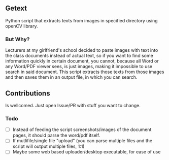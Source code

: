 ## Getext
Python script that extracts texts from images in specified directory using openCV library. 

### But Why?
Lecturers at my girlfriend's school decided to paste images with text into the class documents instead of actual text, so if you want to find some information quickly in certain document, you cannot, because all Word or any Word/PDF viewer sees, is just images, making it impossible to use search in said document. This script extracts those texts from those images and then saves them in an output file, in which you can search.

## Contributions
Is wellcomed. Just open Issue/PR with stuff you want to change.

### Todo
- [ ] Instead of feeding the script screenshots/images of the document pages, it should parse the word/pdf itself.
- [ ] If mutlifile/single file "upload" (you can parse multiple files and the script will output multiple files, 1:1)
- [ ] Maybe some web based uploader/desktop executable, for ease of use
